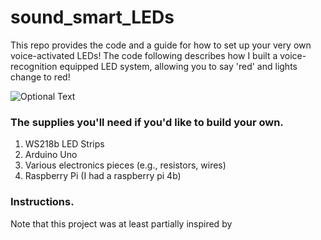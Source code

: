 # sound_smart_LEDs
This repo provides the code and a guide for how to set up your very own voice-activated LEDs! The code following describes how I built a voice-recognition equipped LED system, allowing you to say 'red' and lights change to red!

![Optional Text](../master/imgs/ws2813.jpg)

### The supplies you'll need if you'd like to build your own. 

1. WS218b LED Strips
2. Arduino Uno
3. Various electronics pieces (e.g., resistors, wires)
4. Raspberry Pi (I had a raspberry pi 4b)

### Instructions.

Note that this project was at least partially inspired by 
